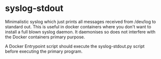 # syslog-stdout

Minimalistic syslog which just prints all messages received from /dev/log to standard out.
This is useful in docker containers where you don't want to install a full blown syslog daemon. It daemonises so does not interfere with the Docker containers primary purpose.

A Docker Entrypoint script should execute the syslog-stdout.py script before executing the primary program.

